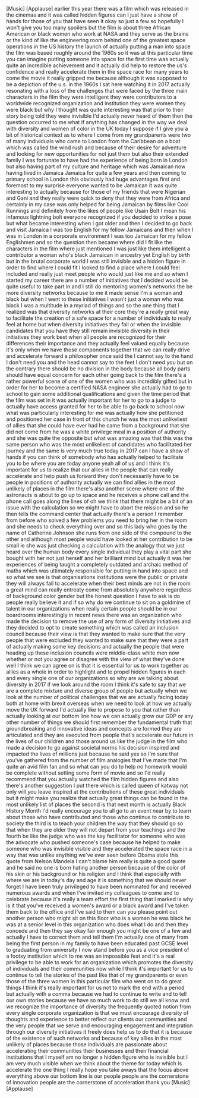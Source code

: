 
[Music]
[Applause]
earlier this year there was a film which
was released in the cinemas and it was
called hidden figures can I just have a
show of hands for those of you that have
seen it okay so just a few so hopefully
I won&#39;t give you too many spoilers but
the film is about three African American
or black women who work at NASA and they
serve as the brains or the kind of like
the engineering room behind one of the
greatest space operations in the US
history
the launch of actually putting a man
into space
the film was based roughly around the
1960s so it was at this particular time
you can imagine putting someone into
space for the first time was actually
quite an incredible achievement and it
actually did help to restore the us&#39;s
confidence and really accelerate them in
the space race for many years to come
the movie it really gripped me because
although it was supposed to be a
depiction of the u.s. in the 1960s I sat
here watching it in 2017 actually
resonating with a loss of the challenges
that were faced by the three main
characters in the film they were
intelligent they were contributors to a
worldwide recognized organization and
institution they were women they were
black but why I thought was quite
interesting was that prior to their
story being told they were invisible I&#39;d
actually never heard of them then the
question occurred to me what if anything
has changed in the way we deal with
diversity and women of color in the UK
today I suppose if I give you a bit of
historical context as to where I come
from my grandparents were two of
many individuals who came to London from
the Caribbean on a boat which was called
the wind rush and because of their
desire for adventure
and looking for new opportunities for
not just them but also their extended
family I was fortunate to have had the
experience of being born in London but
also having part of my culture and
heritage which was Jamaican now having
lived in Jamaica Jamaica for quite a few
years and then coming to primary school
in London this obviously had huge
advantages first and foremost to my
surprise everyone wanted to be Jamaican
it was quite interesting to actually
because for those of my friends that
were Nigerian and Gani and they really
were quick to deny that they were from
Africa and certainly in my case was only
helped for being Jamaican by films like
Cool Runnings and definitely from the
likes of people like Usain Bolt
I mean his infamous lightning bolt
everyone recognized if you decided to
strike a pose but what became
interesting when I got older and then I
decided to go back and visit Jamaica I
was too English for my fellow Jamaicans
and then when I was in London in a
corporate environment I was too Jamaican
for my fellow Englishmen and so the
question then became where did I fit
like the characters in the film where
just mentioned I was just like them
intelligent a contributor a woman who&#39;s
black Jamaican in ancestry yet English
by birth but in the brutal corporate
world I was still invisible and a hidden
figure in order to find where I could
fit I looked to find a place where I
could feel included and really just meet
people who would just like me
and so when I started my career there
are a number of initiatives that I
decided would be quite useful to take
part in and I still do mentoring
women&#39;s networks the be more diversity
networks because to me it made sense I&#39;m
a woman and black but when I went to
these initiatives I wasn&#39;t just a woman
who was black I was a multitude in a
myriad of things and so the one thing
that I realized was that diversity
networks at their core they&#39;re a really
great way to facilitate the creation of
a safe space for a number of individuals
to really feel at home
but when diversity initiatives they fail
or when the invisible candidates that
you have they still remain invisible
diversity in their initiatives they work
best when all people are recognized for
their differences their importance and
they actually feel valued equally
because it&#39;s only when we have those
components together that we can really
drive and accelerate forward a
philosopher once said the I cannot say
to the hand I don&#39;t need you and the
head cannot say to the feet I don&#39;t need
you but on the contrary there should be
no division in the body because all body
parts should have equal concern for each
other going back to the film there&#39;s a
rather powerful scene of one of the
women who was incredibly gifted but in
order for her to become a certified NASA
engineer she actually had to go to
school to gain some additional
qualifications and given the time period
that the film was set in it was actually
important for her to go to a judge to
actually have access granted for her to
be able to go back to school now what
was particularly interesting for me was
actually how she petitioned and
positioned her case in front of this
church he was the most unlikeliest of
allies that she could have ever had he
came from a background that she did not
come from he was a white privilege meal
in a position of authority and she was
quite the opposite but what was amazing
was that this was the same person who
was the most unlikeliest of candidates
who facilitated her journey and the same
is very much true today in 2017 can I
have a show of hands if you can think of
somebody who has actually helped to
facilitate you to be where you are today
anyone yeah all of us and I think it&#39;s
important for us to realize that our
allies in the people that can really
accelerate and help push us forward they
don&#39;t necessarily have to be people in
positions of authority actually we can
find allies in the most unlikely of
places in the film there&#39;s also another
scene where one of the astronauts is
about to go up to space and he receives
a phone call and the phone call goes
along the lines of oh we think that
there might be a bit of an issue with
the calculation so we might have to
abort the mission and so he then tells
the command center that actually there&#39;s
a person I remember from before who
solved a few problems you need to bring
her in the room and she needs to check
everything over and so this lady who
goes by the name of Catherine Johnson
she runs from one side of the compound
to the other and although most people
would have looked at her contribution to
be small ie she was just checking a
calculation with the analogy that we
just heard over the human body every
single individual they play a vital part
she bought with her not just herself and
her brilliant mind but actually it was
her experiences of being taught a
completely outdated and archaic method
of maths which was ultimately
responsible for putting in hand into
space and so what we see is that
organisations institutions were the
public or private
they will always fail to accelerate
when their best minds are not in the
room a great mind can really entreaty
come from absolutely anywhere regardless
of background color gender but the
honest question I have to ask is do
people really believe it and if so why
do we continue to sit on a goldmine of
talent in our organizations when really
certain people should be in our
boardrooms interestingly in recent news
there was an organization who made the
decision to remove the use of any form
of diversity initiatives and they
decided to opt to create something which
was called an inclusion council because
their view is that they wanted to make
sure that the very people that were
excluded they wanted to make sure that
they were a part of actually making some
key decisions and actually the people
that were heading up these inclusion
councils were middle-class white men now
whether or not you agree or disagree
with the view of what they&#39;ve done well
I think we can agree on is that it is
essential for us to work together as
allies as a whole in order to highlight
and to propel hidden figures in each and
every single one of our organizations so
why are we talking about diversity in
2017 if we look around the room I think
it&#39;s safe to say that we are a complete
mixture and diverse group of people but
actually when we look at the number of
political challenges that we are
actually facing today both at home with
brexit overseas when we need to look at
how we actually move the UK forward I&#39;d
actually like to propose to you that
rather than actually looking at our
bottom line how we can actually grow our
GDP or any other number of things we
should first remember the fundamental
truth that groundbreaking and innovative
ideas and concepts are formed they are
articulated and they are executed from
people that&#39;s accelerate our future in
the lives of our children and those
around us like the judge in the film who
made a decision to go against societal
norms his decision inspired and impacted
the lives of millions just because he
said yes so I&#39;m sure that you&#39;ve
gathered from the number of film
analogies that I&#39;ve made that I&#39;m quite
an avid film fan and so what can you do
to help no homework would be complete
without setting some form of movie and
so I&#39;d really recommend that you
actually watched the film hidden figures
and also there&#39;s another suggestion I
put there which is called queen of
katway not only will you leave inspired
at the contributions of these great
individuals but it might make you
realize that actually great things can
be found in the most unlikely list of
places the second is that next month is
actually Black History Month I&#39;d really
encourage you to all go to an event near
by to learn about those who have
contributed and those who continue to
contribute to society the third is to
teach your children the way that they
should go so that when they are older
they will not depart from your teachings
and the fourth be like the judge who was
the key facilitator for someone who was
the advocate who pushed someone&#39;s case
because he helped to make someone who
was invisible visible and they
accelerated the space race in a way that
was unlike anything we&#39;ve ever seen
before Obama stole this quote from
Nelson Mandela I can&#39;t blame him really
is quite a good quote and he said no one
is born hating another person because of
the color of his skin or his background
or his religion and I think that
especially with where we are in today&#39;s
day and age it is something that we
should never forget
I have been truly privileged to have
been nominated for and received numerous
awards and when I&#39;ve invited my
colleagues to come and to celebrate
because it&#39;s really a team effort the
first thing that I marked is why is it
that you&#39;ve received a women&#39;s award or
a black award and I&#39;ve taken them back
to the office and I&#39;ve said to them can
you please point out another person who
might sit on this floor who is a woman
he was black he was at a senior level in
this organization who does what I do and
then they concede and then they say okay
fair enough you might be one of a few
and actually I have to correct them and
tell them I&#39;m actually one of many from
being the first person in my family to
have been educated past GCSE level to
graduating from university I now stand
before you as a vice president of a
footsy institution which to me was an
impossible feat and it&#39;s a real
privilege to be able to work for an
organization which promotes the
diversity of individuals and their
communities now while I think it&#39;s
important for us to continue to tell the
stories of the past like that of my
grandparents or even those of the three
women in this particular film who went
on to do great things I think it&#39;s
really important for us not to mark the
end with a period but actually with a
comma because we had to continue to
write and to tell our own stories
because we have so much work to do still
we all know and we recognize the
importance of diversity the frequently
quoted notion from every single
corporate organization is that we must
encourage diversity of thoughts and
experience to better reflect our clients
our communities and the very people that
we serve and encouraging engagement and
integration through our diversity
initiatives it freely does help us to do
that
it is because of the existence of such
networks and because of key allies in
the most unlikely of places because
those individuals are passionate about
accelerating their communities their
businesses and their financial
institutions that I myself am no longer
a hidden figure who is invisible but I
am very much visible when we think about
the theme for today which is accelerate
the one thing I really hope you take
aways that the focus above everything
above our bottom line is our people
people are the cornerstone of innovation
people are the cornerstone of
acceleration thank you
[Music]
[Applause]
